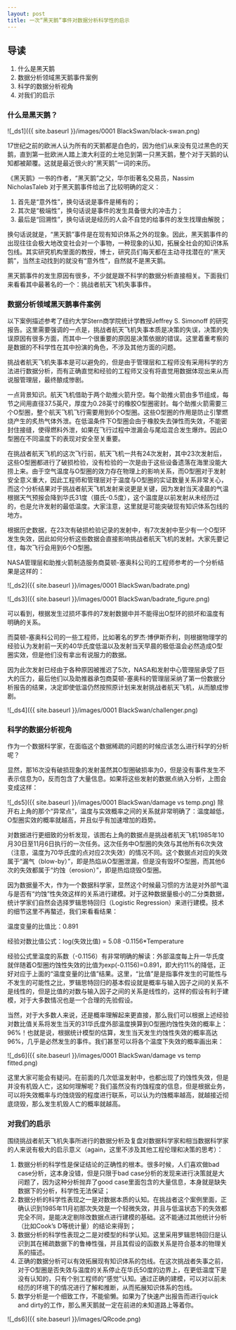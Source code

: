```yaml
---
layout: post
title: 一次“黑天鹅”事件对数据分析科学性的启示 
---
```


## 导读

1. 什么是黑天鹅
2. 数据分析领域黑天鹅事件案例
3. 科学的数据分析视角
4. 对我们的启示


### 什么是黑天鹅？

![_ds1]({{ site.baseurl }}/images/0001 BlackSwan/black-swan.png)

17世纪之前的欧洲人认为所有的天鹅都是白色的，因为他们从来没有见过黑色的天鹅，直到第一批欧洲人踏上澳大利亚的土地见到第一只黑天鹅，整个对于天鹅的认知都被颠覆。这就是最近很火的“黑天鹅”一词的来历。


《黑天鹅》一书的作者，“黑天鹅”之父，华尔街著名交易员，Nassim NicholasTaleb 对于黑天鹅事件给出了比较明确的定义：

1. 首先是“意外性”，换句话说是事件是稀有的；
2. 其次是“极端性”，换句话说是事件的发生具备很大的冲击力；
3. 最后是“回溯性”，换句话说是经历的人会不自觉的给事件的发生找理由解脱；

换句话说就是，“黑天鹅”事件是在现有知识体系之外的现象。因此，黑天鹅事件的出现往往会极大地改变社会对一个事物，一种现象的认知，拓展全社会的知识体系包线。其实研究机构里面的教授，博士，研究员们每天都在主动寻找潜在的“黑天鹅”，当然主动找到的就没有“意外性”，自然就不是黑天鹅。


黑天鹅事件的发生原因有很多，不少就是跟不科学的数据分析直接相关。下面我们来看看其中最著名的一个：挑战者航天飞机失事事件。

### 数据分析领域黑天鹅事件案例

以下案例描述参考了纽约大学Stern商学院统计学教授Jeffrey S. Simonoff 的研究报告。这里需要强调的一点是，挑战者航天飞机失事本质是决策的失误，决策的失误原因有很多方面，而其中一个很重要的原因是决策依据的错误。这里着重考察的是数据的不科学性在其中扮演的角色，不涉及其他方面的问题。

挑战者航天飞机失事本是可以避免的，但是由于管理层和工程师没有采用科学的方法进行数据分析，而有正确直觉和经验的工程师又没有将直觉用数据体现出来从而说服管理层，最终酿成惨剧。

一点背景知识。航天飞机借助于两个助推火箭升空。每个助推火箭由多节组成，每节之间用直径37.5英尺，厚度为0.28英寸的橡胶O型圈密封。每个助推火箭需要三个O型圈，整个航天飞机飞行需要用到6个O型圈。这些O型圈的作用是防止引擎燃烧产生的炙热气体外泄。在低温条件下O型圈会由于橡胶失去弹性而失效，不能密封住接缝，使得燃料外泄，如果在飞行过程中泄漏会与尾焰混合发生爆炸。因此O型圈在不同温度下的表现对安全至关重要。


在挑战者航天飞机的这次飞行前，航天飞机一共有24次发射，其中23次发射后，这些O型圈都进行了破损检验，没有检验的一次是由于这些设备遗落在海里没能大捞上来。由于空气温度与O型圈的效力存在物理上的影响关系，而O型圈对于发射安全意义重大，因此工程师和管理层对于温度与O型圈的实证数量关系非常关心，而这个分析结果对于挑战者航天飞机发射来说更是关键，因为发射当天凌晨的气温根据天气预报会降到华氏31度（摄氏-0.5度），这个温度是以前发射从未经历过的，也是允许发射的最低温度。大家注意，这里就是可能突破现有知识体系包线的地方。

根据历史数据，在23次有破损检验记录的发射中，有7次发射中至少有一个O型环发生失效，因此如何分析这些数据会直接影响挑战者航天飞机的发射。大家先要记住，每次飞行会用到6个O型圈。

NASA管理层和助推火箭制造服务商莫顿-塞奥科公司的工程师参考的一个分析结果是这样的：

![_ds2]({{ site.baseurl }}/images/0001 BlackSwan/badrate.png)

![_ds3]({{ site.baseurl }}/images/0001 BlackSwan/badrate_figure.png)

可以看到，根据发生过损坏事件的7发射数据中并不能得出O型环的损坏和温度有明确的关系。

而莫顿-塞奥科公司的一些工程师，比如著名的罗杰·博伊斯乔利，则根据物理学的经验认为发射前一天的40华氏度低温以及发射当天早晨的极低温会必然造成O型圈实效，但是他们没有拿出有说服力的数据。

因为此次发射已经由于各种原因被推迟了5次，NASA和发射中心管理层承受了巨大的压力，最后他们以及助推器承包商莫顿-塞奥科的管理层采纳了第一份数据分析报告的结果，决定即使低温仍然按照原计划来发射挑战者航天飞机，从而酿成惨剧。

![_ds4]({{ site.baseurl }}/images/0001 BlackSwan/challenger.png)

### 科学的数据分析视角

作为一个数据科学家，在面临这个数据稀疏的问题的时候应该怎么进行科学的分析呢？


显然，那16次没有破损现象的发射虽然其O型圈破损率为0，但是没有事件发生不表示信息为0，反而包含了大量信息。如果将这些发射的数据点纳入分析，上图会变成这样：

![_ds5]({{ site.baseurl }}/images/0001 BlackSwan/damage vs temp.png)
除开右上角的那个“异常点”，温度与实效概率之间的关系就非常明确了：温度越低，O型圈实效的概率就越高，并且似乎有加速增加的趋势。

 

对数据进行更细致的分析发现，该图右上角的数据点是挑战者航天飞机1985年10月30日至11月6日执行的一次任务。这次任务中O型圈的失效与其他所有6次失效（注意，温度为70华氏度的点对应2次失效）的情况不同。这个数据点对应的失效属于“漏气（blow-by）”，即是热焰从O型圈泄漏，但是没有毁坏O型圈，而其他6次的失效都属于“灼蚀（erosion）”，即是热焰烧毁O型圈。

 

因为数据量不大，作为一个数据科学家，显然这个时候最习惯的方法是对外部气温与是否有“灼蚀”性失效这样的关系进行建模。对于这种数据量极小的二分类数据，统计学家们自然会选择罗辑思特回归（Logistic Regression）来进行建模。技术的细节这里不再螯述，我们来看看结果：

温度变量的比值比：0.891

经验对数比值公式：log(失效比值) = 5.08 -0.1156*Temperature

经验公式里温度的系数（-0.1156）有非常明确的解读：外部温度每上升一华氏度就伴随着O型圈灼蚀性失效的比值为exp(-0.1156)=0.891，即大约11%的降低，正好对应于上面的“温度变量的比值”结果。这里，“比值”是是指事件发生的可能性与不发生的可能性之比，罗辑思特回归的基本假设就是概率与输入因子之间的关系不是线性的，但是比值的对数与输入因子之间的关系是线性的，这样的假设有利于建模，对于大多数情况也是一个合理的先验假设。

 

当然，对于大多数人来说，还是概率理解起来更直接，那么我们可以根据上述经验对数比值关系将发生当天的31华氏度外部温度换算到O型圈灼蚀性失效的概率上：96%！也就是说，根据统计模型的估算，发生当天发生灼蚀性失效的概率高达96%，几乎是必然发生的事件。我们甚至可以将各个温度下失效的概率画出来：

![_ds6]({{ site.baseurl }}/images/0001 BlackSwan/damage vs temp fitted.png)


这里大家可能会有疑问。在前面的几次低温发射中，也都出现了灼蚀性失效，但是并没有机毁人亡，这如何理解呢？我们虽然没有灼蚀程度的信息，但是根据业务，可以将失效概率与灼蚀烧毁的程度进行联系，可以认为灼蚀概率越高，就越接近彻底烧毁，那么发生机毁人亡的概率就越高。

### 对我们的启示

围绕挑战者航天飞机失事所进行的数据分析及复盘对数据科学家和相当数据科学家的人来说有极大的启示意义（again，这里不涉及其他工程伦理和决策的思考）：

1. 数据分析的科学性是保证结论的正确性的根本。很多时候，人们喜欢做bad case分析，这本身没错，但是只限于bad case分析的发现来进行决策就是大问题了，因为这种分析抛弃了good case里面包含的大量信息，本身就是缺失数据下的分析，科学性无法保证；
2. 数据分析的科学性表现之一是对数据本质的认知。在挑战者这个案例里面，正确认识到1985年11月初那次失效是一个轻微失效，并且与低温状态下的失效都完全不同，是能决定剔除改数据点进行建模的基础。这不能通过其他统计分析（比如Cook’s D等统计量）的结论来得到；
3. 数据分析的科学性表现之二是对模型的科学认知。这里采用罗辑思特回归是认识到其在稀疏数据下的鲁棒性强，并且其假设的函数关系是符合基本的物理关系的描述。
4. 正确的数据分析可以有效拓展现有知识体系的包线。在这次挑战者失事之前，对于O型圈是否失效与温度的关系停止在华氏50度的边界上，在更低温度下是没有认知的，只有个别工程师的“感觉”认知。通过正确的建模，可以对以前未经历的环境下的情况进行了解和推断，从而拓展知识体系的包线。
5. 数学分析是一个细致工作，不能偷懒。如果为了快速产出报告而进行quick and dirty的工作，那么黑天鹅就一定在前进的未知道路上等着你。


![_ds6]({{ site.baseurl }}/images/QRcode.png)

